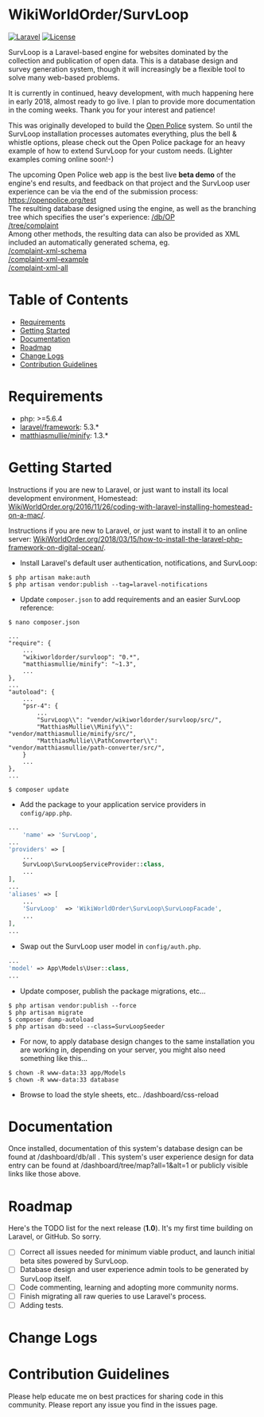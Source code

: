 
# WikiWorldOrder/SurvLoop

[![Laravel](https://img.shields.io/badge/Laravel-5.3-orange.svg?style=flat-square)](http://laravel.com)
[![License](https://img.shields.io/aur/license/yaourt.svg?style=flat-square)](https://www.gnu.org/licenses/gpl.html)

SurvLoop is a Laravel-based engine for websites dominated by the collection and publication of open data. 
This is a database design and survey generation system, though it will increasingly be a flexible tool to solve many 
web-based problems.

It is currently in continued, heavy development, with much happening here in early 2018, almost ready to go live. 
I plan to provide more documentation in the coming weeks. Thank you for your interest and patience!

This was originally developed to build the 
<a href="https://github.com/flexyourrights/openpolice" target="_blank">Open Police</a> system. 
So until the SurvLoop installation processes automates everything, plus the bell & whistle options, 
please check out the Open Police package for an heavy example of how to extend SurvLoop for your custom needs. 
(Lighter examples coming online soon!-)

The upcoming Open Police web app is the best live <b>beta demo</b> of the engine's end results, 
and feedback on that project and the SurvLoop user experience can be  via the end of the submission process:<br />
<a href="https://openpolice.org/test" target="_blank">https://openpolice.org/test</a><br />
The resulting database designed using the engine, as well as the branching tree which specifies the user's experience: 
<a href="https://openpolice.org/db/OP" target="_blank">/db/OP</a><br />
<a href="https://openpolice.org/tree/complaint" target="_blank">/tree/complaint</a><br />
Among other methods, the resulting data can also be provided as 
XML included an automatically generated schema, eg.<br />
<a href="https://openpolice.org/complaint-xml-schema" target="_blank">/complaint-xml-schema</a><br />
<a href="https://openpolice.org/complaint-xml-example" target="_blank">/complaint-xml-example</a><br />
<a href="https://openpolice.org/complaint-xml-all" target="_blank">/complaint-xml-all</a>

# Table of Contents
* [Requirements](#requirements)
* [Getting Started](#getting-started)
* [Documentation](#documentation)
* [Roadmap](#roadmap)
* [Change Logs](#change-logs)
* [Contribution Guidelines](#contribution-guidelines)


# <a name="requirements"></a>Requirements

* php: >=5.6.4
* <a href="https://packagist.org/packages/laravel/framework" target="_blank">laravel/framework</a>: 5.3.*
* <a href="https://packagist.org/packages/matthiasmullie/minify" target="_blank">matthiasmullie/minify</a>: 1.3.*

# <a name="getting-started"></a>Getting Started

Instructions if you are new to Laravel, or just want to install its local development environment, Homestead: 
<a href="http://wikiworldorder.org/2016/11/26/coding-with-laravel-installing-homestead-on-a-mac/" 
    target="_blank">WikiWorldOrder.org/2016/11/26/coding-with-laravel-installing-homestead-on-a-mac/</a>.

Instructions if you are new to Laravel, or just want to install it to an online server: 
<a href="http://wikiworldorder.org/2018/03/15/how-to-install-the-laravel-php-framework-on-digital-ocean/" 
    target="_blank">WikiWorldOrder.org/2018/03/15/how-to-install-the-laravel-php-framework-on-digital-ocean/</a>.
    
* Install Laravel's default user authentication, notifications, and SurvLoop:

```
$ php artisan make:auth
$ php artisan vendor:publish --tag=laravel-notifications
```

* Update `composer.json` to add requirements and an easier SurvLoop reference:

```
$ nano composer.json
```

```
...
"require": {
	...
    "wikiworldorder/survloop": "0.*",
    "matthiasmullie/minify": "~1.3",
	...
},
...
"autoload": {
	...
	"psr-4": {
		...
		"SurvLoop\\": "vendor/wikiworldorder/survloop/src/",
		"MatthiasMullie\\Minify\\": "vendor/matthiasmullie/minify/src/",
		"MatthiasMullie\\PathConverter\\": "vendor/matthiasmullie/path-converter/src/",
	}
	...
},
...
```

```
$ composer update
```

* Add the package to your application service providers in `config/app.php`.

```php
...
    'name' => 'SurvLoop',
...
'providers' => [
	...
	SurvLoop\SurvLoopServiceProvider::class,
	...
],
...
'aliases' => [
	...
	'SurvLoop'	=> 'WikiWorldOrder\SurvLoop\SurvLoopFacade',
	...
],
...
```

* Swap out the SurvLoop user model in `config/auth.php`.

```php
...
'model' => App\Models\User::class,
...
```

* Update composer, publish the package migrations, etc...

```
$ php artisan vendor:publish --force
$ php artisan migrate
$ composer dump-autoload
$ php artisan db:seed --class=SurvLoopSeeder
```

* For now, to apply database design changes to the same installation you are working in, depending on your server, 
you might also need something like this...

```
$ chown -R www-data:33 app/Models
$ chown -R www-data:33 database
```

* Browse to load the style sheets, etc.. /dashboard/css-reload

# <a name="documentation"></a>Documentation

Once installed, documentation of this system's database design can be found at /dashboard/db/all . This system's user 
experience design for data entry can be found at /dashboard/tree/map?all=1&alt=1 
or publicly visible links like those above.


# <a name="roadmap"></a>Roadmap

Here's the TODO list for the next release (**1.0**). It's my first time building on Laravel, or GitHub. So sorry.

* [ ] Correct all issues needed for minimum viable product, and launch initial beta sites powered by SurvLoop.
* [ ] Database design and user experience admin tools to be generated by SurvLoop itself. 
* [ ] Code commenting, learning and adopting more community norms.
* [ ] Finish migrating all raw queries to use Laravel's process.
* [ ] Adding tests.

# <a name="change-logs"></a>Change Logs


# <a name="contribution-guidelines"></a>Contribution Guidelines

Please help educate me on best practices for sharing code in this community.
Please report any issue you find in the issues page.
